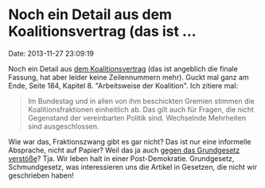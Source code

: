 Noch ein Detail aus dem Koalitionsvertrag (das ist \...
=======================================================

Date: 2013-11-27 23:09:19

Noch ein Detail aus [dem
Koalitionsvertrag](http://www.bild.de/media/vw-koalitionsvertrag-33566306/Download/1.bild.pdf)
(das ist angeblich die finale Fassung, hat aber leider keine
Zeilennummern mehr). Guckt mal ganz am Ende, Seite 184, Kapitel 8.
\"Arbeitsweise der Koalition\". Ich zitiere mal:

> Im Bundestag und in allen von ihm beschickten Gremien stimmen die
> Koalitionsfraktionen einheitlich ab. Das gilt auch für Fragen, die
> nicht Gegenstand der vereinbarten Politik sind. Wechselnde Mehrheiten
> sind ausgeschlossen.

Wie war das, Fraktionszwang gibt es gar nicht? Das ist nur eine
informelle Absprache, nicht auf Papier? Weil das ja auch [gegen das
Grundgesetz verstöße](http://www.gesetze-im-internet.de/gg/art_38.html)?
Tja. Wir leben halt in einer Post-Demokratie. Grundgesetz,
Schmundgesetz, was interessieren uns die Artikel in Gesetzen, die nicht
wir geschrieben haben!
